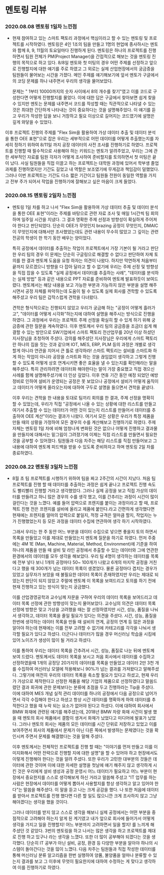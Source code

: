 # 멘토링 리뷰

### 2020.08.08 멘토링 1일차 느낀점
- 현재 참여하고 있는 스마트 팩토리 과정에서 핵심이라고 할 수 있는 멘토링 및 프로젝트를 시작하였다. 멘토링은 4인 1조의 팀을 만들고 1명의 현업에 종사하시는 멘토와 함께 8, 9, 11월의 토요일마다 진행하게 된다. 멘토링은 하나의 프로젝트를 진행하면서 팀원 전체가 PM(Project Manager)을 간접적으로 해보는 것을 멘토링 진행의 목적으로 하고 있다. 8/8일 멘토와 첫 미팅의 경우 어떤 주제를 선정하고 앞으로 진행할지에 대한 얘기를 주로 하였고 그 외로는 실제 산업현장에서의 궁금증을 팀원들이 물어보는 시간을 가졌다. 메인 주제를 얘기해보기에 앞서 멘토가 구글에서의 코딩 문제를 하나 내주면서 우리의 생각을 물어보았다. 

  문제는 " 1부터 10000까지의 숫자 사이에서 8의 개수를 찾기"였고 이를 코드로 구성한다면 어떻게 진행할지를 물었다. 이에 대한 답은 구글에서 찾아보면 쉽게 찾을 수 있지만 멘토는 문제를 내주면서 코드를 작성할 때는 직관적으로 나타낼 수 있는 것은 최대한 간단하게 나타내는 것이 중요하다는 것을 설명해주었다. 이 얘기를 듣고 우리가 작성한 답을 보니 거창하고 필요 이상으로 길어지는 코드였기에 설명은 깊게 와닿을 수 있었다. 

 이후 프로젝트 진행의 주제를 "Flex Sim을 활용하여 가상 데이터 추출 및 데이터 분석을 통한 OEE 표현"으로 잡은 우리는 세부적으로 어떤 데이터를 어떻게 추출했는지를 자세히 정하기 위하여 8/11일 까지 공장 데이터의 사전 조사를 진행하기로 하였다. 프로젝트를 진행할 때 필수적으로 사용해야 하는 키워드는 멘토가 알려주었고, 우리는 그에 관한 세부적인 자료를 팀원 각자가 어떻게 조사하여 준비할지를 토의하면서 첫 미팅은 끝이 났다. 사실 팀원들을 직접 이끌고 하는 프로젝트는 대학원 과정에 있어서 학부생 졸업 과제를 진행하였지만 기간도 길었고 내 역할은 보조였기에 무게감과 책임감이 덜했었다. 그러나 이번 프로젝트는 기간도 다소 짧은 기간이고 팀원들 전원이 동일한 역할을 가지고 전부 주가 되어서 작업을 진행하기에 잘해보고 싶은 마음이 크게 들었다. 
 
### 2020.08.15 멘토링 2일차 느낀점
- 멘토링 1일 차를 하고 나서 "Flex Sim을 활용하여 가상 데이터 추출 및 데이터 분석을 통한 OEE 표현"이라는 주제를 바탕으로 관련 자료 조사 및 매일 1시간씩 팀 회의하며 일주일 시간을 지냈다.
그 결과 명확한 주제 선정과 방향성이 확실하게 주어져야 한다고 판단되었다. 단순히 OEE가 무엇인지 brazing 공정이 무엇인지, DMAIC이 무엇인지에 대해서만 조사했었는데도 관련 내용이 무수히 많았고 그 깊이는 관련 전공의 학생이 한 학기 동안 배우는 양이었다.

  특히 공정에서 데이터를 추출하는 작업이 프로젝트에서 가장 기본이 될 거라고 판단한 우리 팀의 경우 이 문제는 단순히 구글링으로 해결할 수 없다고 판단하여 자체 토의를 한 결과 멘토께 도움을 요청 하자는 의견이 나왔다. 하지만 막연하게 처음부터 끝까지 모르겠으니 방향을 다 잡아 달라고 할 수 없기에 우리는 주제 선정 및 방향성을 직접 잡을 수 있도록 "실제 공정에서 데이터를 추출하는 사례", "데이터를 분석하는 실제 방법" 등과 같은 내용으로 PPT 자료를 준비하여 멘토께 발표하듯이 보여드렸다. 멘토께서는 해당 내용을 보고 가능한 부분과 가능하지 않은 부분을 설명 해주시면서 공정 자체를 파악하는데 도움이 될 수 있도록 실제 회사를 견학할 수 있도록 해주셨고 우리 팀은 갑작스럽게 견학을 다녀왔다.

  견학은 형식적으로는 진행되지 않았고 우리가 궁금해 하는 "공정이 어떻게 흘러가고", "데이터를 어떻게 시각화"하는지에 대하여 설명을 해주시는 방식으로 진행을 하였다. 그 과정에서 우리는 프로젝트 주제 선정을 확실히 할 수 있게 하기 위해 궁금증에 관한 질문을 계속하였다. 이후 멘토께서 우리 팀의 궁금증을 조금더 쉽게 해결할 수 있는 방안으로 SW기업에서 스마트 팩토리 전산업무를 20년 이상 하셨던 지사장님을 초청하여 주셨다. 강의를 해주셨던 지사장님은 우리에게 스마트 팩토리란 하나의 집을 짓는 것과 같으며 IOT, MES, ERP, PLM 등의 과정은 개별로 생각할게 아니라 연관을 지어서 큰 틀로 생각하라! 스마트 팩토리는 설비를 스마트화 하게 하는 작업이 아니라 공장을 스마트화 하는 것을 끊임없이 생각하고 그렇게 진행할 수 있도록 어떻게 상호 연계시키면 좋은 효율을 낼 수 있는지를 확인해라는 말을 해주셨다. 특히 관리하려면 데이터화 해야한다는 말이 가장 중요했고 직접 겪으신 사례를 함께 설명해주셨기에 더 인상 깊었다. 이후 연휴 기간 동안 예정 되었던 예방정비로 인하여 설비가 운영되는 공정은 못 보았으나 공정에서 설비가 어떻게 움직이고 데이터가 어떻게 올라오는지에 대하여 구두로 설명을 들으면서 견학을 끝냈다.

  이후 우리는 견학을 한 내용을 토대로 팀끼리 회의를 한 결과, 주제 선정을 명확히 할 수 있었는데, 우리가 직접 "공정에서 나올 수 있는 상황에 대한 리스트를 만들고 여기서 추출할 수 있는 데이터가 어떤 것이 있는지 리스트를 만들어서 데이터를 추출하여 OEE 계산"이라는 결과가 나왔다. 여기서 모든 상황은 우리가 특정 제품을 만들 때의 상황을 가정하여 모든 경우의 수를 계산해보고 진행하기로 하였다. 주제 자체는 멘토링 1일 차에 비해 엄청나게 변화된 것은 없으나 어떻게 진행하고 결과물을 만들지에 대해서는 밑그림이 그려졌기에 이제는 직접 리스트를 만들면서 필요한 것을 공부할 수 있어졌다. 팀원들과 다음 차주는 해당 리스트를 직접 만들어보고 그 내용에 대하여 멘토께 피드백을 받을 수 있도록 준비하자고 하며 멘토링 2일 차를 종료하였다.

### 2020.08.22 멘토링 3일차 느낀점
- 8월 초 팀 프로젝트를 시행하기 위하여 팀을 짜고 2주간의 시간이 지났다. 처음 팀 프로젝트를 진행 할 때 데이터를 추출하는 과정은 쉽게 끝나고 프로젝트 진행 속도도 빨리빨리 진행할 거라고 생각했었다. 그러나 실제 공정을 보고 직접 가상의 데이터를 만들려고 하니 많은 경우의 수를 생각 했고, 이를 간추리는 과정이 시간이 많이 걸린다는 것을 느꼈다. 예를 들어 압력으로 프렌지를 붙이는 과정이라고 할 때, 프로젝트 진행 전은 프렌지를 설비에 올리고 제품에 붙인다.라고 간편하게 생각했다면 현재에는 프렌지를 얼마의 압력으로 붙일지, 적정 규격은 얼마큼 할지, 작업자는 누가 진행했었는지 등 모든 과정을 데이터 수집에 연관하여 생각 하기 시작하였다. 

  그래서 우리는 한 주 동안 어느 부분을 데이터 수집으로 넣으면 좋을지 토의 하면서 목록을 만들었고 이를 제대로 만들었는지 멘토께 질문을 하기로 하였다. 먼저 주중에는 4M 1E (Man, Machine, Material, Method, Environment)에 기준을 하여 하나의 제품을 만들 때 설비 및 라인 공정에서 추출할 수 있는 데이터와 그에 연관한 환경에서의 데이터를 모두 생각을 해보았다. 우리 팀 4명이 생각하는 데이터를 목록에 전부 넣다 보니 1개의 공정마다 50~ 100개가 나왔고 6개의 마지막 공정을 거친다고 했을 때 300개가 넘는 데이터 목록이 생겼었다. 물론 공정마다 겹치는 경우가 있었고 실무자가 보았을 때 불필요한 데이터 목록이 존재하였지만 우리는 제대로 되었는지 판단이 되지 않았고 주말에 멘토께 이 목록을 보여드리고 토의를 하기 전에 현재 진행하고 있는 방식이 맞는지 궁금했다. 
   
  이를 산업경영공학과 교수님께 자문을 구하여 우리의 데이터 목록을 보여드리고 데이터 목록 선정에 관한 방향성이 맞는지 물어보았다. 교수님의 의견은 데이터 목록 선정에 방향은 맞고 가상을 고려했을 때는 잘 선정하였지만 시간, 성능, 품질을 나눠서 생각하고, 데이터 목록을 줄일 필요가 있다는 의견을 주셨다. 시간, 성능, 품질을 한번에 생각하는 데이터 목록을 만들 때 설비의 연계, 공정의 연계 등 많은 과정을 알아야 하는데 현재에는 이를 전부 고려할 수 없기에 카테고리를 각각을 나눠서 생각할 필요가 있다고 하셨다. 더군다나 데이터가 많을 경우 머신러닝 학습을 시킴에 있어 노이즈가 생성이 많이 될 거라고 하셨다. 
  
  이를 통하여 우리는 데이터 목록을 간추려서 시간, 성능, 품질로 나눈 뒤에 멘토께 보여 드렸다. 멘토께서도 데이터 목록을 보시고 처음 회사에서 데이터를 수집하고 선정하였을때 1개의 공정당 20가지의 데이터를 목록을 만들었고 데이터 2만 3천 개를 수집하여 머신러닝 모델에 적용해보니 90%가 넘는 결과를 가져왔다고 말해주셨다. 그렇기에 여전히 우리의 데이터 목록을 축소할 필요가 있다고 하셨고, 현재 우리가 가상으로 제작한다고 선정한 제품을 해당 기업의 제품으로 선정하였다고 말씀드렸던 결과 회귀에 관한 문제보다는 분류에 초점을 두고 진행하라는 Tip을 주셨다. 이에 대하여 MES 개념 실적 관리 데이터를 하나의 공정에서 다음 공정으로 넘어가면서 각각 수집해야 한다고 하셨고 항상 시간 데이터를 명확하게 하여 데이터를 추적한다고 했을 때 누락 되는 요소가 없어야 된다고 하셨다. 이에 대하여 회사에서 BMW 화재에 관련된 얘기를 해주셨는데, 2018년 BMW 차량 화재 사건이 발생 했을 때 멘토의 회사 제품에서 결함이 생겨서 화재가 났었다고 미디어에 발표가 났었다. 그러나 멘토의 회사는 제품의 모든 데이터를 시간 단위로 저장하고 있었고 이를 보여주면서 회사의 제품에서 문제가 아닌 다른 쪽에서 발생하는 문제였다는 것을 확인시켜 주면서 문제를 해결했다는 것을 말해 주셨다.
  
  이후 멘토께서는 전체적인 프로젝트를 진행 할 때는 "이야기를 먼저 만들고 이를 이미지화해서 어떤 전략으로 진행할 지에 대한 설명"을 할 수 있어야 하고 현장에서도 이렇게 진행해야 한다는 것을 알려 주셨다. 또한 우리가 고민한 대부분의 것들은 데이터에 관한 것이며 이에 대한 자세한 설명을 첫날에 얘기 해주지 않고 생각하게 시킨 것은 우리에게 설비 생성과 공정 운영시 어느 데이터가 필요하고 어느 부분이 현장에서 중요한지를 스스로 생각해보게 하신 거라고 말씀해 주셨고 "IT 업무를 하는 사람은 현장에서 데이터를 어떻게 뽑아서 사용할지를 항상 생각하고 알고 있어야 한다"는 말씀을 해주셨다. 이 말을 듣고 나는 크게 공감을 했다. 나 또한 처음에 데이터를 받아서 프로젝트를 진행 했다면 다른 할 일도 많으니깐 크게 조사하지 않고 그냥 해야겠다는 생각을 했을 것이다. 
  
  그러나 데이터를 받지 않고 스스로 생각을 해보니 실제 공정에서는 어떤 부분을 중점적으로 고려해야 하는지 알게 된 계기였고 내가 앞으로 회사에 들어가서 어떻게 생각을 가지고 일을 진행할지! 어느 부분까지 고려하면서 일을 할지! 를 느끼게 해 주셨던 것 같았다. 3번의 멘토링을 하고 나서는 많은 생각을 하고 프로젝트를 제대로 진행 하고 있구나 라는 생각을 느꼈다. 또한 더 많이 공부해야 되겠다는 것을 생각했다. 단순히 IT 공부가 아닌 설비, 공정, 환경 등 다양한 부분을 알아야 하나의 시스템이 돌아간다는 것을 많이 느꼈다. 다음 차주는 팀원들과 직접 작성한 데이터를 통해 머신러닝 분류 알고리즘을 한번 실행하여 양품, 불양품을 얼마나 분류할 수 있는지 결과를 보고 그 이후에 무엇이 필요한지에 대하여 수정하는 게 맞다고 생각하여 이를 진행하기로 하였다. 
